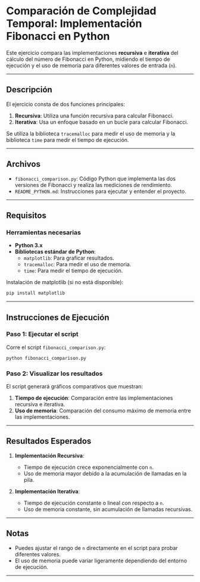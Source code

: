 
# Comparación de Complejidad Temporal: Implementación Fibonacci en Python

Este ejercicio compara las implementaciones **recursiva** e **iterativa** del cálculo del número de Fibonacci en Python, midiendo el tiempo de ejecución y el uso de memoria para diferentes valores de entrada (`n`).

---

## **Descripción**

El ejercicio consta de dos funciones principales:
1. **Recursiva**: Utiliza una función recursiva para calcular Fibonacci.
2. **Iterativa**: Usa un enfoque basado en un bucle para calcular Fibonacci.

Se utiliza la biblioteca `tracemalloc` para medir el uso de memoria y la biblioteca `time` para medir el tiempo de ejecución.

---

## **Archivos**

- `fibonacci_comparison.py`: Código Python que implementa las dos versiones de Fibonacci y realiza las mediciones de rendimiento.
- `README_PYTHON.md`: Instrucciones para ejecutar y entender el proyecto.

---

## **Requisitos**

### Herramientas necesarias
- **Python 3.x**
- **Bibliotecas estándar de Python**:
  - `matplotlib`: Para graficar resultados.
  - `tracemalloc`: Para medir el uso de memoria.
  - `time`: Para medir el tiempo de ejecución.

Instalación de matplotlib (si no está disponible):
```bash
pip install matplotlib
```

---

## **Instrucciones de Ejecución**

### Paso 1: Ejecutar el script
Corre el script `fibonacci_comparison.py`:
```bash
python fibonacci_comparison.py
```

### Paso 2: Visualizar los resultados
El script generará gráficos comparativos que muestran:
1. **Tiempo de ejecución**: Comparación entre las implementaciones recursiva e iterativa.
2. **Uso de memoria**: Comparación del consumo máximo de memoria entre las implementaciones.

---

## **Resultados Esperados**

1. **Implementación Recursiva**:
   - Tiempo de ejecución crece exponencialmente con `n`.
   - Uso de memoria mayor debido a la acumulación de llamadas en la pila.

2. **Implementación Iterativa**:
   - Tiempo de ejecución constante o lineal con respecto a `n`.
   - Uso de memoria constante, sin acumulación de llamadas recursivas.

---

## **Notas**

- Puedes ajustar el rango de `n` directamente en el script para probar diferentes valores.
- El uso de memoria puede variar ligeramente dependiendo del entorno de ejecución.

---

